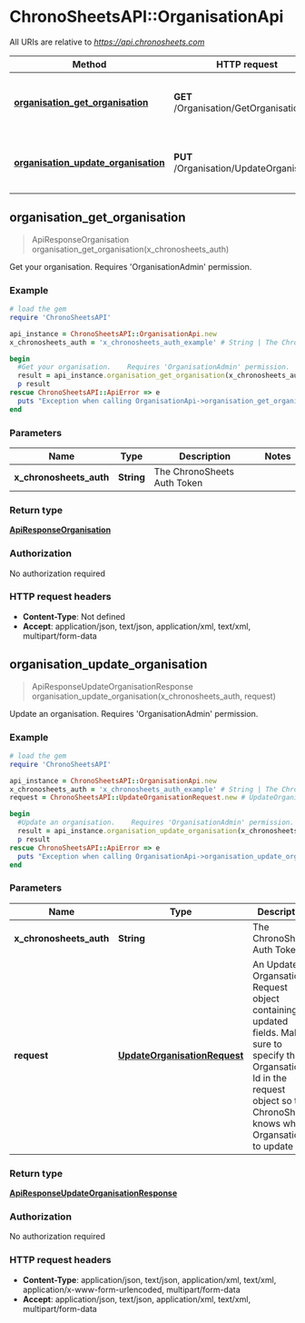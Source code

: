 # ChronoSheetsAPI::OrganisationApi

All URIs are relative to *https://api.chronosheets.com*

Method | HTTP request | Description
------------- | ------------- | -------------
[**organisation_get_organisation**](OrganisationApi.md#organisation_get_organisation) | **GET** /Organisation/GetOrganisation | Get your organisation.    Requires &#39;OrganisationAdmin&#39; permission.
[**organisation_update_organisation**](OrganisationApi.md#organisation_update_organisation) | **PUT** /Organisation/UpdateOrganisation | Update an organisation.    Requires &#39;OrganisationAdmin&#39; permission.



## organisation_get_organisation

> ApiResponseOrganisation organisation_get_organisation(x_chronosheets_auth)

Get your organisation.    Requires 'OrganisationAdmin' permission.

### Example

```ruby
# load the gem
require 'ChronoSheetsAPI'

api_instance = ChronoSheetsAPI::OrganisationApi.new
x_chronosheets_auth = 'x_chronosheets_auth_example' # String | The ChronoSheets Auth Token

begin
  #Get your organisation.    Requires 'OrganisationAdmin' permission.
  result = api_instance.organisation_get_organisation(x_chronosheets_auth)
  p result
rescue ChronoSheetsAPI::ApiError => e
  puts "Exception when calling OrganisationApi->organisation_get_organisation: #{e}"
end
```

### Parameters


Name | Type | Description  | Notes
------------- | ------------- | ------------- | -------------
 **x_chronosheets_auth** | **String**| The ChronoSheets Auth Token | 

### Return type

[**ApiResponseOrganisation**](ApiResponseOrganisation.md)

### Authorization

No authorization required

### HTTP request headers

- **Content-Type**: Not defined
- **Accept**: application/json, text/json, application/xml, text/xml, multipart/form-data


## organisation_update_organisation

> ApiResponseUpdateOrganisationResponse organisation_update_organisation(x_chronosheets_auth, request)

Update an organisation.    Requires 'OrganisationAdmin' permission.

### Example

```ruby
# load the gem
require 'ChronoSheetsAPI'

api_instance = ChronoSheetsAPI::OrganisationApi.new
x_chronosheets_auth = 'x_chronosheets_auth_example' # String | The ChronoSheets Auth Token
request = ChronoSheetsAPI::UpdateOrganisationRequest.new # UpdateOrganisationRequest | An Update Organsation Request object containing updated fields.  Make sure to specify the Organsation Id in the request object so that ChronoSheets knows which Organsation to update

begin
  #Update an organisation.    Requires 'OrganisationAdmin' permission.
  result = api_instance.organisation_update_organisation(x_chronosheets_auth, request)
  p result
rescue ChronoSheetsAPI::ApiError => e
  puts "Exception when calling OrganisationApi->organisation_update_organisation: #{e}"
end
```

### Parameters


Name | Type | Description  | Notes
------------- | ------------- | ------------- | -------------
 **x_chronosheets_auth** | **String**| The ChronoSheets Auth Token | 
 **request** | [**UpdateOrganisationRequest**](UpdateOrganisationRequest.md)| An Update Organsation Request object containing updated fields.  Make sure to specify the Organsation Id in the request object so that ChronoSheets knows which Organsation to update | 

### Return type

[**ApiResponseUpdateOrganisationResponse**](ApiResponseUpdateOrganisationResponse.md)

### Authorization

No authorization required

### HTTP request headers

- **Content-Type**: application/json, text/json, application/xml, text/xml, application/x-www-form-urlencoded, multipart/form-data
- **Accept**: application/json, text/json, application/xml, text/xml, multipart/form-data

